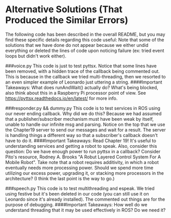 # Alternative Solutions (That Produced the Similar Errors)

The following code has been described in the overall README, but you may find these specific details regarding this code useful:
Note that some of the solutions that we have done do not appear because we either undid everything or deleted the lines of code
upon noticing failure (ex: tried event loops but didn't work either).

###voice.py
This code is just to test pyttsx. Notice that some lines have been removed, with a hidden trace of the callback being commented
out. This is because in the callback we tried multi-threading, then we resorted to an even simpler example of Leonardo just
uttering a string.
####Important Takeaways:
What does runAndWait() actually do? What's being blocked, also think about this in a Raspberry Pi processor point of view.
See https://pyttsx.readthedocs.io/en/latest/ for more info.

###responder.py && dummy.py
This code is to test services in ROS using our never ending callback. Why did we do this? Because we had assumed that a 
publisher/subscriber mechanism must have been weak by itself, unable to handle our infinite msg and parsing. Notice on the top 
that we use the Chapter19 server to send our messages and wait for a result. The server is handling things a different way
so that a subscriber's callback doesn't have to do it.
####Important Takeaways:
Read Chapter 19! It's useful to understanding services and getting a robot to speak. Also, consider this question:
Do we have enough power to run pyttsx in a callback? Consider Pito's resource, Rodney A. Brooks "A Robut Layered Control System
For A Mobile Robot". Take note that a robot requires additivity, in which a robot eventually needs more processing power.
Should we spend more time utilizing our excess power, upgrading it, or stacking more processors in the architecture? (I think the
last point is the way to go.)

###speech.py
This code is to test multithreading and espeak. We tried using festive but it's been deleted in our code (you can still use it
on Leonardo since it's already installed). The commented out things are for the purpose of debugging.
####Important Takeaways:
How well do we understand threading that it may be used effectively in ROS? Do we need it?
